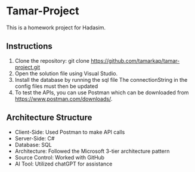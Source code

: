 # Tamar-Project

This is a homework project for Hadasim.

## Instructions
1. Clone the repository:
git clone https://github.com/tamarkap/tamar-project.git
2. Open the solution file using Visual Studio.
3. Install the database by running the sql file
The connectionString in the config files must then be updated
4. To test the APIs, you can use Postman which can be downloaded from https://www.postman.com/downloads/.

## Architecture Structure
- Client-Side: Used Postman to make API calls
- Server-Side: C#
- Database: SQL
- Architecture: Followed the Microsoft 3-tier architecture pattern
- Source Control: Worked with GitHub
- AI Tool: Utilized chatGPT for assistance
